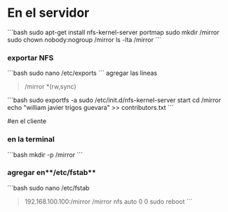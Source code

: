 
# En el servidor
´´´bash
sudo apt-get install nfs-kernel-server portmap
sudo mkdir /mirror
sudo chown nobody:nogroup /mirror
ls -lta /mirror
´´´

### exportar NFS
´´´bash
sudo nano /etc/exports
´´´
agregar las lineas
> /mirror *(rw,sync)

´´´bash
sudo exportfs -a
sudo /etc/init.d/nfs-kernel-server start
cd /mirror
echo "william javier trigos guevara" >> contributors.txt
´´´


#en el cliente

### en la terminal
´´´bash
mkdir -p /mirror
´´´

### agregar en**/etc/fstab**
´´´bash
sudo nano /etc/fstab
>192.168.100.100:/mirror /mirror nfs auto  0 0
sudo reboot
´´´



